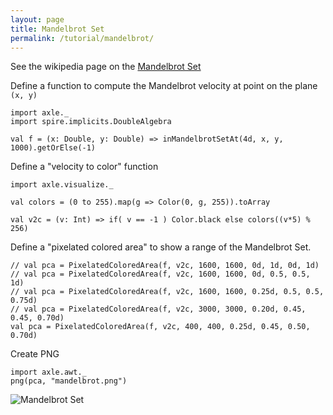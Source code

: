 ```yaml
---
layout: page
title: Mandelbrot Set
permalink: /tutorial/mandelbrot/
---
```


See the wikipedia page on the [Mandelbrot Set](https://en.wikipedia.org/wiki/Mandelbrot_set)

Define a function to compute the Mandelbrot velocity at point on the plane `(x, y)`

```tut:book
import axle._
import spire.implicits.DoubleAlgebra

val f = (x: Double, y: Double) => inMandelbrotSetAt(4d, x, y, 1000).getOrElse(-1)
```

Define a "velocity to color" function

```tut:book
import axle.visualize._

val colors = (0 to 255).map(g => Color(0, g, 255)).toArray

val v2c = (v: Int) => if( v == -1 ) Color.black else colors((v*5) % 256)
```

Define a "pixelated colored area" to show a range of the Mandelbrot Set.

```tut:book
// val pca = PixelatedColoredArea(f, v2c, 1600, 1600, 0d, 1d, 0d, 1d)
// val pca = PixelatedColoredArea(f, v2c, 1600, 1600, 0d, 0.5, 0.5, 1d)
// val pca = PixelatedColoredArea(f, v2c, 1600, 1600, 0.25d, 0.5, 0.5, 0.75d)
// val pca = PixelatedColoredArea(f, v2c, 3000, 3000, 0.20d, 0.45, 0.45, 0.70d)
val pca = PixelatedColoredArea(f, v2c, 400, 400, 0.25d, 0.45, 0.50, 0.70d)
```

Create PNG

```tut:book
import axle.awt._
png(pca, "mandelbrot.png")
```

![Mandelbrot Set](/tutorial/images/mandelbrot.png)

